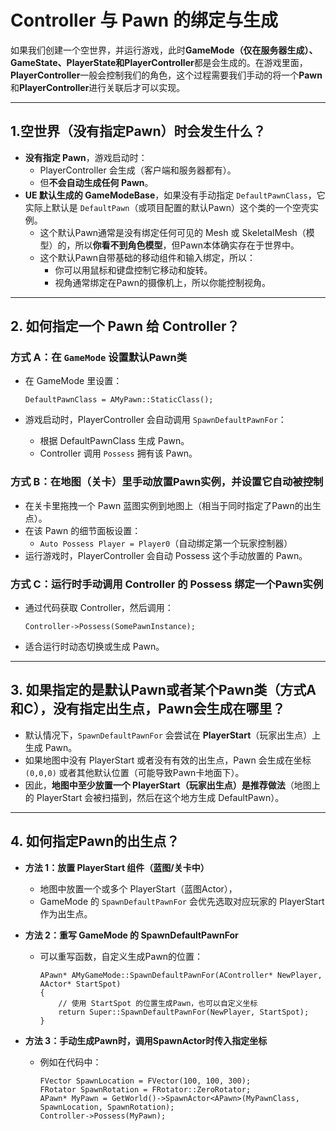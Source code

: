 # Controller 与 Pawn 的绑定与生成

如果我们创建一个空世界，并运行游戏，此时**GameMode（仅在服务器生成）、GameState、PlayerState和PlayerController**都是会生成的。在游戏里面，**PlayerController**一般会控制我们的角色，这个过程需要我们手动的将一个**Pawn**和**PlayerController**进行关联后才可以实现。

---

## 1.空世界（没有指定Pawn）时会发生什么？

- **没有指定 Pawn**，游戏启动时：
  - PlayerController 会生成（客户端和服务器都有）。
  - 但**不会自动生成任何 Pawn**。
- **UE 默认生成的 GameModeBase**，如果没有手动指定 `DefaultPawnClass`，它实际上默认是 `DefaultPawn`（或项目配置的默认Pawn）这个类的一个空壳实例。
  - 这个默认Pawn通常是没有绑定任何可见的 Mesh 或 SkeletalMesh（模型）的，所以**你看不到角色模型**，但Pawn本体确实存在于世界中。
  - 这个默认Pawn自带基础的移动组件和输入绑定，所以：
    - 你可以用鼠标和键盘控制它移动和旋转。
    - 视角通常绑定在Pawn的摄像机上，所以你能控制视角。

---

## 2. 如何指定一个 Pawn 给 Controller？

### 方式 A：在 `GameMode` 设置默认Pawn类

- 在 GameMode 里设置：

  ```clike
  DefaultPawnClass = AMyPawn::StaticClass();
  ```

- 游戏启动时，PlayerController 会自动调用 `SpawnDefaultPawnFor`：

  - 根据 DefaultPawnClass 生成 Pawn。
  - Controller 调用 `Possess` 拥有该 Pawn。

### 方式 B：在地图（关卡）里手动放置Pawn实例，并设置它自动被控制

- 在关卡里拖拽一个 Pawn 蓝图实例到地图上（相当于同时指定了Pawn的出生点）。
- 在该 Pawn 的细节面板设置：
  - `Auto Possess Player = Player0`（自动绑定第一个玩家控制器）
- 运行游戏时，PlayerController 会自动 Possess 这个手动放置的 Pawn。

### 方式 C：运行时手动调用 Controller 的 Possess 绑定一个Pawn实例

- 通过代码获取 Controller，然后调用：

  ```clike
  Controller->Possess(SomePawnInstance);
  ```

- 适合运行时动态切换或生成 Pawn。

---

## 3. 如果指定的是默认Pawn或者某个Pawn类（方式A和C），没有指定出生点，Pawn会生成在哪里？

- 默认情况下，`SpawnDefaultPawnFor` 会尝试在 **PlayerStart**（玩家出生点）上生成 Pawn。
- 如果地图中没有 PlayerStart 或者没有有效的出生点，Pawn 会生成在坐标 `(0,0,0)` 或者其他默认位置（可能导致Pawn卡地面下）。
- 因此，**地图中至少放置一个 PlayerStart（玩家出生点）是推荐做法**（地图上的 PlayerStart 会被扫描到，然后在这个地方生成 DefaultPawn）。

---

## 4. 如何指定Pawn的出生点？

- **方法 1：放置 PlayerStart 组件（蓝图/关卡中）**

  - 地图中放置一个或多个 PlayerStart（蓝图Actor），
  - GameMode 的 `SpawnDefaultPawnFor` 会优先选取对应玩家的 PlayerStart 作为出生点。

- **方法 2：重写 GameMode 的 SpawnDefaultPawnFor**

  - 可以重写函数，自定义生成Pawn的位置：

    ```clike
    APawn* AMyGameMode::SpawnDefaultPawnFor(AController* NewPlayer, AActor* StartSpot)
    {
        // 使用 StartSpot 的位置生成Pawn，也可以自定义坐标
        return Super::SpawnDefaultPawnFor(NewPlayer, StartSpot);
    }
    ```

- **方法 3：手动生成Pawn时，调用SpawnActor时传入指定坐标**

  - 例如在代码中：

    ```clike
    FVector SpawnLocation = FVector(100, 100, 300);
    FRotator SpawnRotation = FRotator::ZeroRotator;
    APawn* MyPawn = GetWorld()->SpawnActor<APawn>(MyPawnClass, SpawnLocation, SpawnRotation);
    Controller->Possess(MyPawn);
    ```